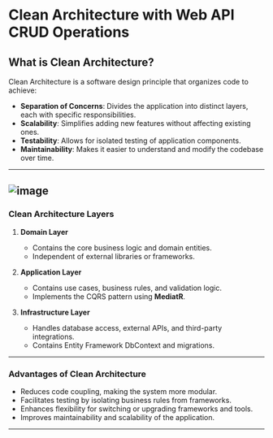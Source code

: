 # Clean Architecture with Web API CRUD Operations

## **What is Clean Architecture?**

Clean Architecture is a software design principle that organizes code to achieve:  

- **Separation of Concerns**: Divides the application into distinct layers, each with specific responsibilities.  
- **Scalability**: Simplifies adding new features without affecting existing ones.  
- **Testability**: Allows for isolated testing of application components.  
- **Maintainability**: Makes it easier to understand and modify the codebase over time.  

--- 
![image](https://github.com/user-attachments/assets/0b6a536e-295e-4a45-9e9d-878e9d3b55c1)
---

### **Clean Architecture Layers**

1. **Domain Layer**  
   - Contains the core business logic and domain entities.  
   - Independent of external libraries or frameworks.  

2. **Application Layer**  
   - Contains use cases, business rules, and validation logic.  
   - Implements the CQRS pattern using **MediatR**.  

3. **Infrastructure Layer**  
   - Handles database access, external APIs, and third-party integrations.  
   - Contains Entity Framework DbContext and migrations.    
---

### **Advantages of Clean Architecture**

- Reduces code coupling, making the system more modular.  
- Facilitates testing by isolating business rules from frameworks.  
- Enhances flexibility for switching or upgrading frameworks and tools.  
- Improves maintainability and scalability of the application.   

--- 
